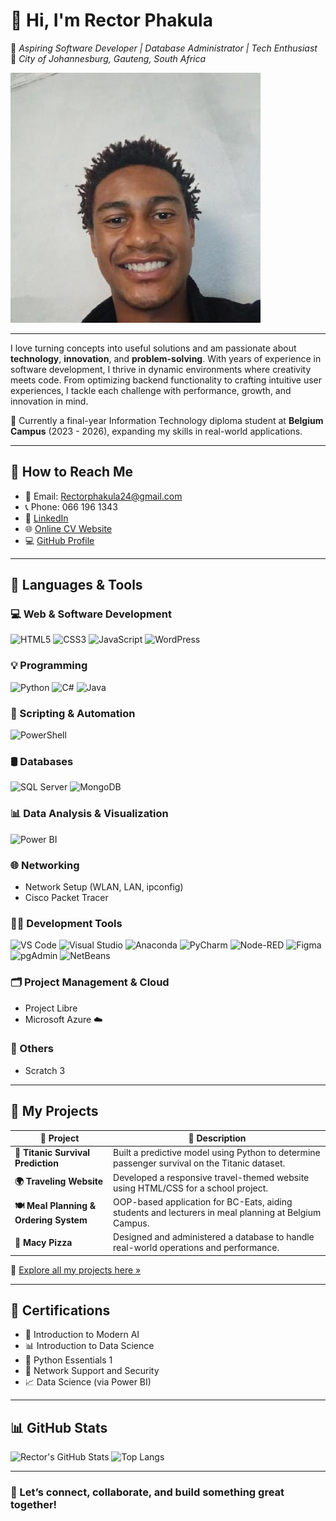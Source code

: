 # 👋 Hi, I'm Rector Phakula

🎯 *Aspiring Software Developer | Database Administrator | Tech Enthusiast*  
📍 *City of Johannesburg, Gauteng, South Africa*

[![Image of Rector Nhlanhla Phakula](170251120.jpeg)](170251120.jpeg) 

---

I love turning concepts into useful solutions and am passionate about **technology**, **innovation**, and **problem-solving**. With years of experience in software development, I thrive in dynamic environments where creativity meets code. From optimizing backend functionality to crafting intuitive user experiences, I tackle each challenge with performance, growth, and innovation in mind.

🌱 Currently a final-year Information Technology diploma student at **Belgium Campus** (2023 - 2026), expanding my skills in real-world applications.

---

## 🔗 How to Reach Me
- 📧 Email: [Rectorphakula24@gmail.com](mailto:Rectorphakula24@gmail.com)  
- 📞 Phone: 066 196 1343  
- 💼 [LinkedIn](https://www.linkedin.com/in/rector-phakula-45b246270)  
- 🌐 [Online CV Website](https://rector24.github.io/RectorPhakulaOnlineCVwebsite/)  
- 💻 [GitHub Profile](https://github.com/Rector24)

---

## 🧰 Languages & Tools

### 💻 Web & Software Development
![HTML5](https://img.shields.io/badge/-HTML5-E34F26?style=flat-square&logo=html5&logoColor=white)
![CSS3](https://img.shields.io/badge/-CSS3-1572B6?style=flat-square&logo=css3)
![JavaScript](https://img.shields.io/badge/-JavaScript-F7DF1E?style=flat-square&logo=javascript&logoColor=black)
![WordPress](https://img.shields.io/badge/-WordPress-21759B?style=flat-square&logo=wordpress)

### 💡 Programming
![Python](https://img.shields.io/badge/-Python-3776AB?style=flat-square&logo=python&logoColor=white)
![C#](https://img.shields.io/badge/-C%23-239120?style=flat-square&logo=c-sharp&logoColor=white)
![Java](https://img.shields.io/badge/-Java-007396?style=flat-square&logo=java&logoColor=white)

### 🔧 Scripting & Automation
![PowerShell](https://img.shields.io/badge/-PowerShell-5391FE?style=flat-square&logo=powershell&logoColor=white)

### 🛢️ Databases
![SQL Server](https://img.shields.io/badge/-SQL%20Server-CC2927?style=flat-square&logo=microsoft-sql-server&logoColor=white)
![MongoDB](https://img.shields.io/badge/-MongoDB-47A248?style=flat-square&logo=mongodb)

### 📊 Data Analysis & Visualization
![Power BI](https://img.shields.io/badge/-Power%20BI-F2C811?style=flat-square&logo=power-bi&logoColor=black)

### 🌐 Networking
- Network Setup (WLAN, LAN, ipconfig)
- Cisco Packet Tracer

### 🧑‍💻 Development Tools
![VS Code](https://img.shields.io/badge/-VSCode-007ACC?style=flat-square&logo=visual-studio-code)
![Visual Studio](https://img.shields.io/badge/-Visual%20Studio-5C2D91?style=flat-square&logo=visual-studio)
![Anaconda](https://img.shields.io/badge/-Anaconda-44A833?style=flat-square&logo=anaconda)
![PyCharm](https://img.shields.io/badge/-PyCharm-000000?style=flat-square&logo=pycharm)
![Node-RED](https://img.shields.io/badge/-Node--RED-8F0000?style=flat-square&logo=nodered)
![Figma](https://img.shields.io/badge/-Figma-F24E1E?style=flat-square&logo=figma)
![pgAdmin](https://img.shields.io/badge/-pgAdmin-336791?style=flat-square&logo=postgresql)
![NetBeans](https://img.shields.io/badge/-NetBeans-1B6AC6?style=flat-square&logo=apachenetbeanside)

### 🗂️ Project Management & Cloud
- Project Libre  
- Microsoft Azure ☁️

### 🧸 Others
- Scratch 3

---

## 📂 My Projects

| 🧪 Project | 📝 Description |
|-----------|----------------|
| **🎯 Titanic Survival Prediction** | Built a predictive model using Python to determine passenger survival on the Titanic dataset. |
| **🌍 Traveling Website** | Developed a responsive travel-themed website using HTML/CSS for a school project. |
| **🍽️ Meal Planning & Ordering System** | OOP-based application for BC-Eats, aiding students and lecturers in meal planning at Belgium Campus. |
| **🍕 Macy Pizza** | Designed and administered a database to handle real-world operations and performance. |

📌 [Explore all my projects here »](https://github.com/Rector24?tab=repositories)

---

## 📜 Certifications

- 🧠 Introduction to Modern AI  
- 📊 Introduction to Data Science  
- 🧰 Python Essentials 1  
- 🔐 Network Support and Security  
- 📈 Data Science (via Power BI)

---

## 📊 GitHub Stats

![Rector's GitHub Stats](https://github-readme-stats.vercel.app/api?username=Rector24&show_icons=true&theme=radical)
![Top Langs](https://github-readme-stats.vercel.app/api/top-langs/?username=Rector24&layout=compact&theme=radical)

---

### 🙌 Let’s connect, collaborate, and build something great together!

